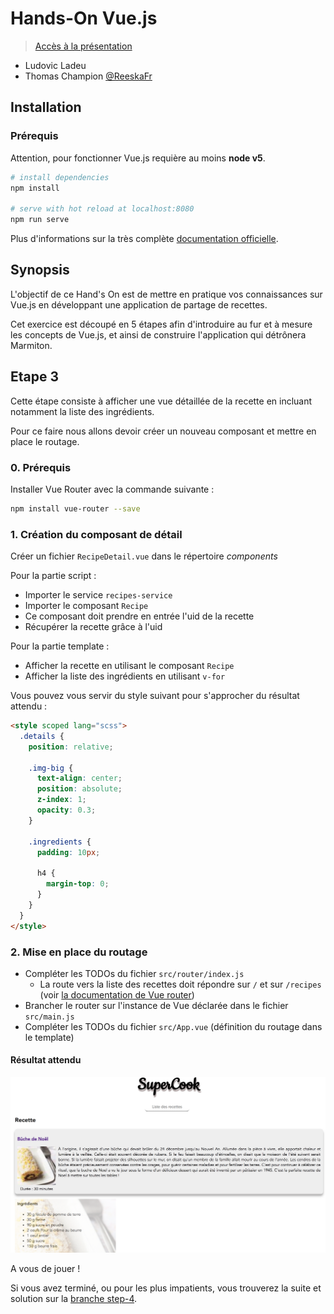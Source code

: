 # Hands-On Vue.js

> [Accès à la présentation](https://raw.githubusercontent.com/xebia-france/devoxx2018-vuejs/master/presentation-vuejs.pdf)

- Ludovic Ladeu
- Thomas Champion [@ReeskaFr](https://twitter.com/ReeskaFr)

## Installation

### Prérequis

Attention, pour fonctionner Vue.js requière au moins **node v5**.

``` bash
# install dependencies
npm install

# serve with hot reload at localhost:8080
npm run serve
```

Plus d'informations sur la très complète [documentation officielle](https://vuejs.org/v2/guide/).

## Synopsis

L'objectif de ce Hand's On est de mettre en pratique vos connaissances sur Vue.js en développant une application de partage de recettes.

Cet exercice est découpé en 5 étapes afin d'introduire au fur et à mesure les concepts de Vue.js, et ainsi de construire l'application qui détrônera Marmiton.

## Etape 3

Cette étape consiste à afficher une vue détaillée de la recette en incluant notamment la liste des ingrédients.

Pour ce faire nous allons devoir créer un nouveau composant et mettre en place le routage.

### 0. Prérequis

Installer Vue Router avec la commande suivante :

```bash
npm install vue-router --save
```

### 1. Création du composant de détail

Créer un fichier `RecipeDetail.vue` dans le répertoire *components*

Pour la partie script :
* Importer le service `recipes-service`
* Importer le composant `Recipe`
* Ce composant doit prendre en entrée l'uid de la recette
* Récupérer la recette grâce à l'uid 

Pour la partie template :
* Afficher la recette en utilisant le composant `Recipe`
* Afficher la liste des ingrédients en utilisant `v-for`

Vous pouvez vous servir du style suivant pour s'approcher du résultat attendu :

```html
<style scoped lang="scss">
  .details {
    position: relative;

    .img-big {
      text-align: center;
      position: absolute;
      z-index: 1;
      opacity: 0.3;
    }

    .ingredients {
      padding: 10px;

      h4 {
        margin-top: 0;
      }
    }
  }
</style>
```

### 2. Mise en place du routage

* Compléter les TODOs du fichier `src/router/index.js`
  * La route vers la liste des recettes doit répondre sur `/` et sur `/recipes` (voir [la documentation de Vue router](https://router.vuejs.org/en/essentials/redirect-and-alias.html))
* Brancher le router sur l'instance de Vue déclarée dans le fichier `src/main.js`
* Compléter les TODOs du fichier `src/App.vue` (définition du routage dans le template)

#### Résultat attendu

![](assets/recipe-detail.png)

A vous de jouer !

Si vous avez terminé, ou pour les plus impatients, vous trouverez la suite et solution sur la [branche step-4](https://github.com/xebia-france/devoxx2018-vuejs/tree/step-4).
